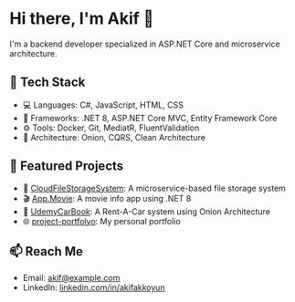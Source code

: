 # Hi there, I'm Akif 👋

I'm a backend developer specialized in ASP.NET Core and microservice architecture.

## 🔧 Tech Stack
- 💻 Languages: C#, JavaScript, HTML, CSS
- 🧱 Frameworks: .NET 8, ASP.NET Core MVC, Entity Framework Core
- ⚙️ Tools: Docker, Git, MediatR, FluentValidation
- 🧠 Architecture: Onion, CQRS, Clean Architecture

## 🧩 Featured Projects
- 📁 [CloudFileStorageSystem](https://github.com/akifakkoyun/CloudFileStorageSystem): A microservice-based file storage system
- 🎬 [App.Movie](https://github.com/akifakkoyun/App.Movie): A movie info app using .NET 8
- 🚗 [UdemyCarBook](https://github.com/akifakkoyun/UdemyCarBook): A Rent-A-Car system using Onion Architecture
- 🌐 [project-portfolyo](https://github.com/akifakkoyun/project-portfolyo): My personal portfolio

## 📫 Reach Me
- Email: akif@example.com
- LinkedIn: [linkedin.com/in/akifakkoyun](https://linkedin.com/in/akifakkoyun)
